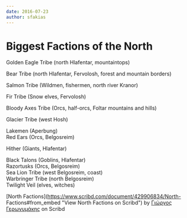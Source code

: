 ```yaml
---
date: 2016-07-23
author: sfakias
---
```

# Biggest Factions of the North

Golden Eagle Tribe (north Hlafentar, mountaintops)

Bear Tribe (north Hlafentar, Fervolosh, forest and mountain borders)

Salmon Tribe (Wildmen, fishermen, north river Kranor)

Fir Tribe (Snow elves, Fervolosh)

Bloody Axes Tribe (Orcs, half-orcs, Foltar mountains and hills)

Glacier Tribe (west Hosh)

Lakemen (Aperbung)  
Red Ears (Orcs, Belgosreim)

Hither (Giants, Hlafentar)

Black Talons (Goblins, Hlafentar)  
Razortusks (Orcs, Belgosreim)  
Sea Lion Tribe (west Belgosreim, coast)  
Warbringer Tribe (north Belgosreim)  
Twilight Veil (elves, witches)  


[North Factions](https://www.scribd.com/document/429906834/North-
Factions#from_embed "View North Factions on Scribd") by [Γιώργος
Γερωνυμάκης](https://www.scribd.com/user/38092784/%CE%93%CE%B9%CF%8E%CF%81%CE%B3%CE%BF%CF%82-%CE%93%CE%B5%CF%81%CF%89%CE%BD%CF%85%CE%BC%CE%AC%CE%BA%CE%B7%CF%82#from_embed
"View Γιώργος Γερωνυμάκης's profile on Scribd") on Scribd

